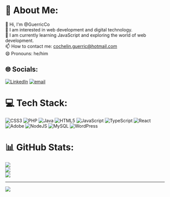 # 💫 About Me:
👋 Hi, I'm @GuerricCo<br>👀 I am interested in web development and digital technology.<br>🌱 I am currently learning JavaScript and exploring the world of web development.<br>📫 How to contact me: cochelin.guerric@hotmail.com<br>😄 Pronouns: he/him


## 🌐 Socials:
[![LinkedIn](https://img.shields.io/badge/LinkedIn-%230077B5.svg?logo=linkedin&logoColor=white)](https://linkedin.com/in/https://www.linkedin.com/in/guerric-cochelin-497ab61b1/) [![email](https://img.shields.io/badge/Email-D14836?logo=gmail&logoColor=white)](mailto:cochelin.guerric@hotmail.com) 

# 💻 Tech Stack:
![CSS3](https://img.shields.io/badge/css3-%231572B6.svg?style=for-the-badge&logo=css3&logoColor=white) ![PHP](https://img.shields.io/badge/php-%23777BB4.svg?style=for-the-badge&logo=php&logoColor=white) ![Java](https://img.shields.io/badge/java-%23ED8B00.svg?style=for-the-badge&logo=openjdk&logoColor=white) ![HTML5](https://img.shields.io/badge/html5-%23E34F26.svg?style=for-the-badge&logo=html5&logoColor=white) ![JavaScript](https://img.shields.io/badge/javascript-%23323330.svg?style=for-the-badge&logo=javascript&logoColor=%23F7DF1E) ![TypeScript](https://img.shields.io/badge/typescript-%23007ACC.svg?style=for-the-badge&logo=typescript&logoColor=white) ![React](https://img.shields.io/badge/react-%2320232a.svg?style=for-the-badge&logo=react&logoColor=%2361DAFB) ![Adobe](https://img.shields.io/badge/adobe-%23FF0000.svg?style=for-the-badge&logo=adobe&logoColor=white) ![NodeJS](https://img.shields.io/badge/node.js-6DA55F?style=for-the-badge&logo=node.js&logoColor=white) ![MySQL](https://img.shields.io/badge/mysql-4479A1.svg?style=for-the-badge&logo=mysql&logoColor=white) ![WordPress](https://img.shields.io/badge/WordPress-%23117AC9.svg?style=for-the-badge&logo=WordPress&logoColor=white)
# 📊 GitHub Stats:
![](https://github-readme-stats.vercel.app/api?username=GuerricCo&theme=dark&hide_border=false&include_all_commits=false&count_private=false)<br/>
![](https://nirzak-streak-stats.vercel.app/?user=GuerricCo&theme=dark&hide_border=false)<br/>
![](https://github-readme-stats.vercel.app/api/top-langs/?username=GuerricCo&theme=dark&hide_border=false&include_all_commits=false&count_private=false&layout=compact)

---
[![](https://visitcount.itsvg.in/api?id=GuerricCo&icon=0&color=0)](https://visitcount.itsvg.in)

<!-- Proudly created with GPRM ( https://gprm.itsvg.in ) -->
